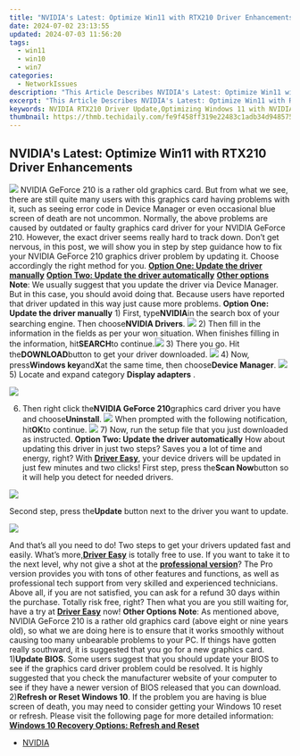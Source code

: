 ```yaml
---
title: "NVIDIA's Latest: Optimize Win11 with RTX210 Driver Enhancements"
date: 2024-07-02 23:13:55
updated: 2024-07-03 11:56:20
tags:
  - win11
  - win10
  - win7
categories:
  - NetworkIssues
description: "This Article Describes NVIDIA's Latest: Optimize Win11 with RTX210 Driver Enhancements"
excerpt: "This Article Describes NVIDIA's Latest: Optimize Win11 with RTX210 Driver Enhancements"
keywords: NVIDIA RTX210 Driver Update,Optimizing Windows 11 with NVIDIA Drivers,NVIDIA Performance Enhancement for Win11,Latest NVIDIA Updates for Win11 Users,RTX210 Driver Enhancements in NVIDIA's Latest Release,Improve Graphics and Performance Using RTX210 Driver Update,NVIDIA Drivers Optimization for Windows 11
thumbnail: https://thmb.techidaily.com/fe9f458ff319e22483c1adb34d9485750f132d0ca5d3da1d9401e669d1e2ef92.jpg
---
```


## NVIDIA's Latest: Optimize Win11 with RTX210 Driver Enhancements

![](https://images.drivereasy.com/wp-content/uploads/2017/01/img_58805a8f5c151.png) NVIDIA GeForce 210 is a rather old graphics card. But from what we see, there are still quite many users with this graphics card having problems with it, such as seeing error code in Device Manager or even occasional blue screen of death are not uncommon. Normally, the above problems are caused by outdated or faulty graphics card driver for your NVIDIA GeForce 210\. However, the exact driver seems really hard to track down. Don’t get nervous, in this post, we will show you in step by step guidance how to fix your NVIDIA GeForce 210 graphics driver problem by updating it. Choose accordingly the right method for you. [**Option One: Update the driver manually**](#1) [**Option Two: Update the driver automatically**](#2) [**Other options**](#3) **Note**: We usually suggest that you update the driver via Device Manager. But in this case, you should avoid doing that. Because users have reported that driver updated in this way just cause more problems.   **Option One: Update the driver manually** 1) First, type**NVIDIA**in the search box of your searching engine. Then choose**NVIDIA Drivers**. ![](https://images.drivereasy.com/wp-content/uploads/2017/01/img_588064470ed8a.png) 2) Then fill in the information in the fields as per your won situation. When finishes filling in the information, hit**SEARCH**to continue.![](https://images.drivereasy.com/wp-content/uploads/2017/01/img_588064aea6fc3.png) 3) There you go. Hit the**DOWNLOAD**button to get your driver downloaded. ![](https://images.drivereasy.com/wp-content/uploads/2017/01/img_588064d8b7982.png) 4) Now, press**Windows key**and**X**at the same time, then choose**Device Manager**. ![](https://images.drivereasy.com/wp-content/uploads/2017/01/img_586b799d15ed0.png) 5)  Locate and expand category **Display adapters** .

![](https://images.drivereasy.com/wp-content/uploads/2017/01/img_5880674cc0d03.png)

6) Then right click the**NVIDIA GeForce 210**graphics card driver you have and choose**Uninstall**. ![](https://images.drivereasy.com/wp-content/uploads/2017/01/img_5880677fce3e1.png) When prompted with the following notification, hit**OK**to continue. ![](https://images.drivereasy.com/wp-content/uploads/2017/01/img_588067d0d7eb3.png) 7) Now, run the setup file that you just downloaded as instructed.   **Option Two: Update the driver automatically** How about updating this driver in just two steps? Saves you a lot of time and energy, right? With [**Driver Easy**](https://tools.techidaily.com/drivereasy/download/), your device drivers will be updated in just few minutes and two clicks! First step, press the**Scan Now**button so it will help you detect for needed drivers.

![](https://images.drivereasy.com/wp-content/uploads/2017/04/img_58e8a76451b83.png)

 Second step, press the**Update** button next to the driver you want to update.

![](https://images.drivereasy.com/wp-content/uploads/2017/04/img_58e8a75c9f05d.jpg)

And that’s all you need to do! Two steps to get your drivers updated fast and easily. What’s more,[**Driver Easy**](https://tools.techidaily.com/drivereasy/download/) is totally free to use. If you want to take it to the next level, why not give a shot at the [**professional version**](https://tools.techidaily.com/drivereasy/download/)? The Pro version provides you with tons of other features and functions, as well as professional tech support from very skilled and experienced technicians. Above all, if you are not satisfied, you can ask for a refund 30 days within the purchase. Totally risk free, right? Then what you are you still waiting for, have a try at [**Driver Easy**](https://tools.techidaily.com/drivereasy/download/) now!   **Other Options** **Note**: As mentioned above, NVIDIA GeForce 210 is a rather old graphics card (above eight or nine years old), so what we are doing here is to ensure that it works smoothly without causing too many unbearable problems to your PC. If things have gotten really southward, it is suggested that you go for a new graphics card. 1)**Update BIOS**. Some users suggest that you should update your BIOS to see if the graphics card driver problem could be resolved. It is highly suggested that you check the manufacturer website of your computer to see if they have a newer version of BIOS released that you can download. 2)**Refresh or Reset Windows 10**. If the problem you are having is blue screen of death, you may need to consider getting your Windows 10 reset or refresh. Please visit the following page for more detailed information: [**Windows 10 Recovery Options: Refresh and Reset**](https://tools.techidaily.com/drivereasy/download/)

* [NVIDIA](https://tools.techidaily.com/drivereasy/download/)

<ins class="adsbygoogle"
     style="display:block"
     data-ad-format="autorelaxed"
     data-ad-client="ca-pub-7571918770474297"
     data-ad-slot="1223367746"></ins>



<ins class="adsbygoogle"
     style="display:block"
     data-ad-client="ca-pub-7571918770474297"
     data-ad-slot="8358498916"
     data-ad-format="auto"
     data-full-width-responsive="true"></ins>
